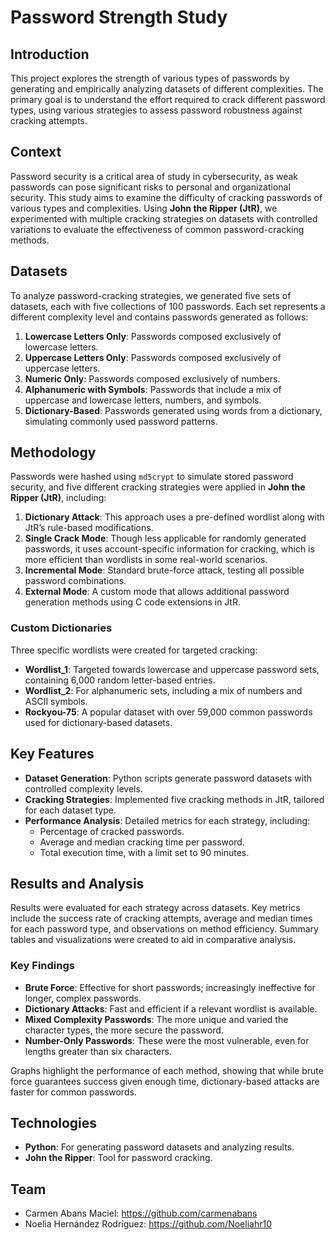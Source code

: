 # Password Strength Study

## Introduction
This project explores the strength of various types of passwords by generating and empirically analyzing datasets of different complexities. The primary goal is to understand the effort required to crack different password types, using various strategies to assess password robustness against cracking attempts.

## Context
Password security is a critical area of study in cybersecurity, as weak passwords can pose significant risks to personal and organizational security. This study aims to examine the difficulty of cracking passwords of various types and complexities. Using **John the Ripper (JtR)**, we experimented with multiple cracking strategies on datasets with controlled variations to evaluate the effectiveness of common password-cracking methods.

## Datasets
To analyze password-cracking strategies, we generated five sets of datasets, each with five collections of 100 passwords. Each set represents a different complexity level and contains passwords generated as follows:

1. **Lowercase Letters Only**: Passwords composed exclusively of lowercase letters.
2. **Uppercase Letters Only**: Passwords composed exclusively of uppercase letters.
3. **Numeric Only**: Passwords composed exclusively of numbers.
4. **Alphanumeric with Symbols**: Passwords that include a mix of uppercase and lowercase letters, numbers, and symbols.
5. **Dictionary-Based**: Passwords generated using words from a dictionary, simulating commonly used password patterns.

## Methodology
Passwords were hashed using `md5crypt` to simulate stored password security, and five different cracking strategies were applied in **John the Ripper (JtR)**, including:

1. **Dictionary Attack**: This approach uses a pre-defined wordlist along with JtR’s rule-based modifications.
2. **Single Crack Mode**: Though less applicable for randomly generated passwords, it uses account-specific information for cracking, which is more efficient than wordlists in some real-world scenarios.
3. **Incremental Mode**: Standard brute-force attack, testing all possible password combinations.
4. **External Mode**: A custom mode that allows additional password generation methods using C code extensions in JtR.

### Custom Dictionaries
Three specific wordlists were created for targeted cracking:
- **Wordlist_1**: Targeted towards lowercase and uppercase password sets, containing 6,000 random letter-based entries.
- **Wordlist_2**: For alphanumeric sets, including a mix of numbers and ASCII symbols.
- **Rockyou-75**: A popular dataset with over 59,000 common passwords used for dictionary-based datasets.

## Key Features
- **Dataset Generation**: Python scripts generate password datasets with controlled complexity levels.
- **Cracking Strategies**: Implemented five cracking methods in JtR, tailored for each dataset type.
- **Performance Analysis**: Detailed metrics for each strategy, including:
  - Percentage of cracked passwords.
  - Average and median cracking time per password.
  - Total execution time, with a limit set to 90 minutes.

## Results and Analysis
Results were evaluated for each strategy across datasets. Key metrics include the success rate of cracking attempts, average and median times for each password type, and observations on method efficiency. Summary tables and visualizations were created to aid in comparative analysis.

### Key Findings
- **Brute Force**: Effective for short passwords; increasingly ineffective for longer, complex passwords.
- **Dictionary Attacks**: Fast and efficient if a relevant wordlist is available.
- **Mixed Complexity Passwords**: The more unique and varied the character types, the more secure the password.
- **Number-Only Passwords**: These were the most vulnerable, even for lengths greater than six characters.

Graphs highlight the performance of each method, showing that while brute force guarantees success given enough time, dictionary-based attacks are faster for common passwords.

## Technologies
- **Python**: For generating password datasets and analyzing results.
- **John the Ripper**: Tool for password cracking.

## Team
- Carmen Abans Maciel: https://github.com/carmenabans
- Noelia Hernández Rodríguez: https://github.com/Noeliahr10 


